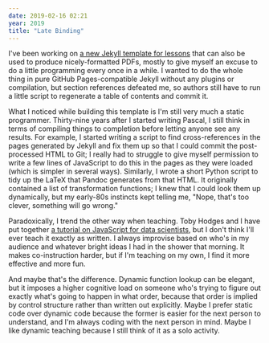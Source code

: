 ```yaml
---
date: 2019-02-16 02:21
year: 2019
title: "Late Binding"
---
```


I've been working on [a new Jekyll template for lessons](https://github.com/merely-useful/template)
that can also be used to produce nicely-formatted PDFs,
mostly to give myself an excuse to do a little programming every once in a while.
I wanted to do the whole thing in pure GitHub Pages-compatible Jekyll without any plugins or compilation,
but section references defeated me,
so authors still have to run a little script to regenerate a table of contents and commit it.

What I noticed while building this template is I'm still very much a static programmer.
Thirty-nine years after I started writing Pascal,
I still think in terms of compiling things to completion before letting anyone see any results.
For example,
I started writing a script to find cross-references in the pages generated by Jekyll
and fix them up
so that I could commit the post-processed HTML to Git;
I really had to struggle to give myself permission to write a few lines of JavaScript
to do this in the pages as they were loaded
(which is simpler in several ways).
Similarly,
I wrote a short Python script to tidy up the LaTeX that Pandoc generates from that HTML.
It originally contained a list of transformation functions;
I knew that I could look them up dynamically,
but my early-80s instincts kept telling me, "Nope, that's too clever, something will go wrong."

Paradoxically,
I trend the other way when teaching.
Toby Hodges and I have put together
[a tutorial on JavaScript for data scientists](https://software-tools-in-javascript.github.io/js-vs-ds/),
but I don't think I'll ever teach it exactly as written.
I always improvise based on who's in my audience and whatever bright ideas I had in the shower that morning.
It makes co-instruction harder,
but if I'm teaching on my own,
I find it more effective and more fun.

And maybe that's the difference.
Dynamic function lookup can be elegant,
but it imposes a higher cognitive load on someone who's trying to figure out
exactly what's going to happen in what order,
because that order is implied by control structure rather than written out explicitly.
Maybe I prefer static code over dynamic code because the former is easier for the next person to understand,
and I'm always coding with the next person in mind.
Maybe I like dynamic teaching because I still think of it as a solo activity.
